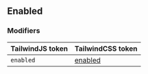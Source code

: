 ## Enabled


### Modifiers

| TailwindJS token | TailwindCSS token |
| ----- | ----- |
| `enabled` | [enabled](https://tailwindcss.com/docs/hover-focus-and-other-states#enabled) |
